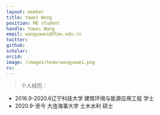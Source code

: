```yaml
---
layout: member
title: Yawei Wang
position: ME student
handle: Yawei Wang
email: wangyawei@dlmu.edu.cn
twitter: 
github: 
scholar:
orcid: 
image: /images/team/wangyawei.png
cv: 
---
```


> 个人经历：

- 2016.9-2020.6辽宁科技大学 建筑环境与能源应用工程 学士
- 2020.9-至今 大连海事大学 土木水利 硕士